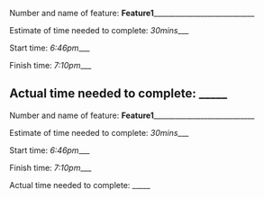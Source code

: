 Number and name of feature: __Feature1______________________________

Estimate of time needed to complete: _30mins____

Start time: _6:46pm____

Finish time: _7:10pm____

Actual time needed to complete: _____
------
Number and name of feature: __Feature1______________________________

Estimate of time needed to complete: _30mins____

Start time: _6:46pm____

Finish time: _7:10pm____

Actual time needed to complete: _____